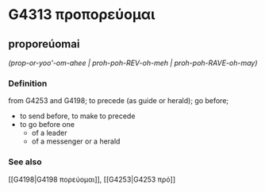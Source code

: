 # G4313 προπορεύομαι

## proporeúomai

_(prop-or-yoo'-om-ahee | proh-poh-REV-oh-meh | proh-poh-RAVE-oh-may)_

### Definition

from G4253 and G4198; to precede (as guide or herald); go before; 

- to send before, to make to precede
- to go before one
  - of a leader
  - of a messenger or a herald

### See also

[[G4198|G4198 πορεύομαι]], [[G4253|G4253 πρό]]
